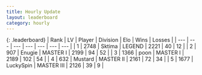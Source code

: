 ```yaml
---
title: Hourly Update
layout: leaderboard
category: hourly
---
```


{: .leaderboard}
| Rank | LV | Player | Division | Elo | Wins | Losses |
| --- | --- | --- | --- | --- | --- | --- |
| <span data-change="0">1</span> | 2748 | <span title="ID: 353063">Sktima</span> | LEGEND | <span data-change="9">2221</span> | <span data-change="3">40</span> | <span data-change="1">12</span> |
| <span data-change="0">2</span> | 907 | <span title="ID: 623502">Enugie</span> | MASTER I | <span data-change="7">2199</span> | <span data-change="7">94</span> | <span data-change="5">52</span> |
| <span data-change="1">3</span> | 1366 | <span title="ID: 540690">poon</span> | MASTER I | <span data-change="19">2189</span> | <span data-change="5">102</span> | <span data-change="2">54</span> |
| <span data-change="-1">4</span> | 632 | <span title="ID: 611082">Mustard</span> | MASTER II | <span data-change="-14">2161</span> | <span data-change="0">72</span> | <span data-change="1">34</span> |
| <span data-change="4">5</span> | 1677 | <span title="ID: 498412">LuckySpin</span> | MASTER III | <span data-change="35">2126</span> | <span data-change="4">39</span> | <span data-change="0">9</span> |
